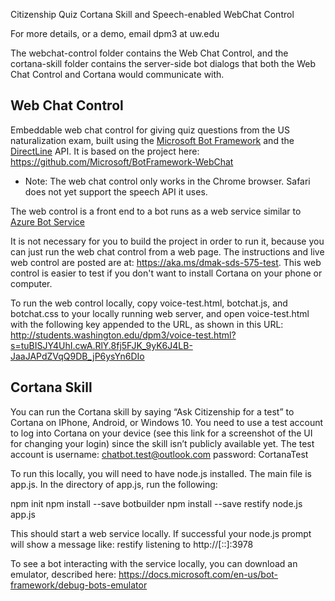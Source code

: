 Citizenship Quiz Cortana Skill and Speech-enabled WebChat Control

For more details, or a demo, email dpm3 at uw.edu
<!-- todo
For the project description and write-up see: https://aka.ms/dmak-sds-575-description 
For the running demo see: https://aka.ms/dmak-sds-575-test -->

The webchat-control folder contains the Web Chat Control, and the cortana-skill folder contains the server-side bot dialogs that both the Web Chat Control and Cortana would communicate with.

## Web Chat Control 

Embeddable web chat control for giving quiz questions from the US naturalization exam, built using the [Microsoft Bot Framework](http://www.botframework.com) and the [DirectLine](https://docs.botframework.com/en-us/restapi/directline3/) API.
It is based on the project here: https://github.com/Microsoft/BotFramework-WebChat

* Note: The web chat control only works in the Chrome browser. 
Safari does not yet support the speech API it uses.

The web control is a front end to a bot runs as a web service similar to  [Azure Bot Service](https://azure.microsoft.com/en-us/services/bot-service/)


It is not necessary for you to build the project in order to run it, because you can just run the web chat control from a web page. The instructions and live web control are posted are at: https://aka.ms/dmak-sds-575-test. This web control is easier to test if you don't want to install Cortana on your phone or computer.

To run the web control locally, copy voice-test.html, botchat.js, and botchat.css to your locally running web server, and open voice-test.html with the following key appended to the URL, as shown in this URL: http://students.washington.edu/dpm3/voice-test.html?s=tuBISJY4UhI.cwA.RlY.8fj5FJK_9yK6J4LB-JaaJAPdZVqQ9DB_jP6ysYn6DIo


## Cortana Skill
You can run the Cortana skill by saying “Ask Citizenship for a test” to Cortana on IPhone, Android, or Windows 10. You need to use a test account to log into Cortana on your device (see this link for a screenshot of the UI for changing your login) since the skill isn’t publicly available yet. The test account is username: chatbot.test@outlook.com password: CortanaTest

To run this locally, you will need to have node.js installed. The main file is app.js. In the directory of app.js, run the following:

npm init
npm install --save botbuilder
npm install --save restify
node.js app.js

This should start a web service locally. If successful your node.js prompt will show a message like:
restify listening to http://[::]:3978

To see a bot interacting with the service locally, you can download an emulator, described here: https://docs.microsoft.com/en-us/bot-framework/debug-bots-emulator
